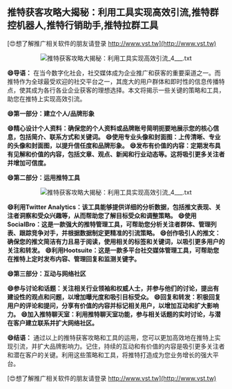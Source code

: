 ## **推特获客攻略大揭秘：利用工具实现高效引流,推特群控机器人,推特行销助手,推特拉群工具**

[😍想了解推广相关软件的朋友请登录 http://www.vst.tw](http://www.vst.tw)

 <center><img src="https://vst.tw/MP4/tuiguang/png/3.png" alt="推特获客攻略大揭秘：利用工具实现高效引流_4___.txt"></center>

**😄导语：**
在当今数字化社会，社交媒体成为企业推广和获客的重要渠道之一。而推特作为全球最受欢迎的社交平台之一，其庞大的用户群体和即时性的信息传播特点，使其成为各行各业企业获客的理想选择。本文将揭示一些关键的策略和工具，助您在推特上实现高效引流。

**😄第一部分：建立个人/品牌形象**

**😄精心设计个人资料：确保您的个人资料或品牌账号简明扼要地展示您的核心信息，包括简介、联系方式和关键词。**
**😄使用专业头像和封面图：上传清晰、专业的头像和封面图，以提升信任度和品牌形象。**
**😄发布有价值的内容：定期发布具有见解和价值的内容，包括文章、观点、新闻和行业动态等。这将吸引更多关注者并增加可信度。**

**😄第二部分：运用推特工具**

 <center><img src="https://vst.tw/MP4/tuiguang/png/4.png" alt="推特获客攻略大揭秘：利用工具实现高效引流_4___.txt"></center>

**😄利用Twitter Analytics：该工具能够提供详细的分析数据，包括推文表现、关注者洞察和受众兴趣等，从而帮助您了解目标受众和调整策略。**
**😄使用SocialBro：这是一款强大的推特管理工具，可帮助您分析关注者群体、管理列表、跟踪竞争对手，并根据数据制定更精准的引流策略。**
**😄创作吸引人的推文：确保您的推文简洁有力且易于阅读，使用相关的标签和关键词，以吸引更多用户的关注和转发。**
**😄利用Hootsuite：这是一款多平台社交媒体管理工具，可帮助您在推特上定时发布内容、管理回复和监测关键字。**

**😄第三部分：互动与网络社区**

**😄参与讨论和话题：关注相关行业领袖和权威人士，并参与他们的讨论，提出有建设性的观点和问题，以增加曝光度和吸引目标受众。**
**😄回复和转发：积极回复用户的评论和提问，分享有价值的内容并标记相关用户，以增加互动和扩大影响力。**
**😄加入推特聊天室：利用推特聊天室功能，参与相关话题的实时讨论，与潜在客户建立联系并扩大网络社区。**

**😄结语：**
通过以上的推特获客攻略和工具的运用，您可以更加高效地在推特上实现引流，并扩大品牌影响力。记住，持续的互动和有价值的内容是吸引更多关注者和潜在客户的关键。利用这些策略和工具，将推特打造成为您业务增长的强大平台。

[😍想了解推广相关软件的朋友请登录 http://www.vst.tw](http://www.vst.tw)



